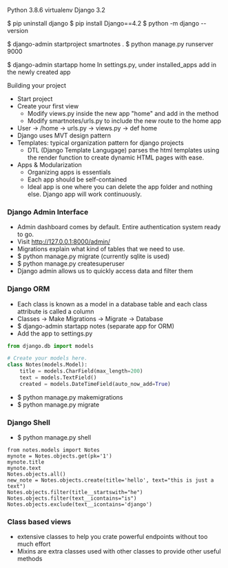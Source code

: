 Python 3.8.6 virtualenv
Django 3.2

$ pip uninstall django
$ pip install Django==4.2
$ python -m django --version

$ django-admin startproject smartnotes .
$ python manage.py runserver 9000

$ django-admin startapp home
In settings.py, under installed_apps add in the newly created app


Building your project
* Start project
* Create your first view
  * Modify views.py inside the new app "home" and add in the method
  * Modify smartnotes/urls.py to include the new route to the home app
* User -> /home -> urls.py -> views.py -> def home
* Django uses MVT design pattern
* Templates: typical organization pattern for django projects
  * DTL (Django Template Langugage) parses the html templates using the render function to create dynamic HTML pages with ease.
* Apps & Modularization
  * Organizing apps is essentials
  * Each app should be self-contained
  * Ideal app is one where you can delete the app folder and nothing else. Django app will work continuously.

### Django Admin Interface
* Admin dashboard comes by default. Entire authentication system ready to go.
* Visit http://127.0.0.1:8000/admin/
* Migrations explain what kind of tables that we need to use.
* $ python manage.py migrate (currently sqlite is used)
* $ python manage.py createsuperuser
* Django admin allows us to quickly access data and filter them

### Django ORM
* Each class is known as a model in a database table and each class attribute is called a column 
* Classes -> Make Migrations -> Migrate -> Database
* $ django-admin startapp notes (separate app for ORM)
* Add the app to settings.py
```python
from django.db import models

# Create your models here.
class Notes(models.Model):
    title = models.CharField(max_length=200)
    text = models.TextField()
    created = models.DateTimeField(auto_now_add=True)
```
* $ python manage.py makemigrations
* $ python manage.py migrate


### Django Shell
* $ python manage.py shell
```shell
from notes.models import Notes
mynote = Notes.objects.get(pk='1')
mynote.title
mynote.text
Notes.objects.all()
new_note = Notes.objects.create(title='hello', text="this is just a text")
Notes.objects.filter(title__startswith="he")
Notes.objects.filter(text__icontains="is")
Notes.objects.exclude(text__icontains='django')

```

### Class based views
* extensive classes to help you crate powerful endpoints without too much effort
* Mixins are extra classes used with other classes to provide other useful methods